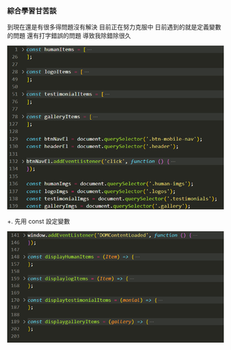 ### 綜合學習甘苦談

到現在還是有很多得問題沒有解決 目前正在努力克服中
日前遇到的就是定義變數的問題 還有打字錯誤的問題 導致我除錯除很久

![](./01.png)

+. 先用 const 設定變數

![](./02.png)
